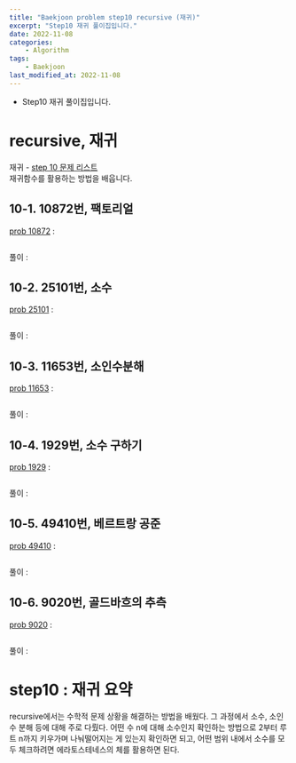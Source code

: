```yaml
---
title: "Baekjoon problem step10 recursive (재귀)"
excerpt: "Step10 재귀 풀이집입니다."
date: 2022-11-08
categories:
    - Algorithm
tags:
    - Baekjoon
last_modified_at: 2022-11-08
---
```

- Step10 재귀 풀이집입니다.

# recursive, 재귀
재귀 - [step 10 문제 리스트](https://www.acmicpc.net/step/10)  
재귀함수를 활용하는 방법을 배웁니다.  

## 10-1. 10872번, 팩토리얼
[prob 10872](https://www.acmicpc.net/problem/10872) : 
```python
```
풀이 : 

## 10-2. 25101번, 소수
[prob 25101](https://www.acmicpc.net/problem/25101) : 
```python
```
풀이 : 

## 10-3. 11653번, 소인수분해
[prob 11653](https://www.acmicpc.net/problem/11653) : 
```python
```
풀이 : 

## 10-4. 1929번, 소수 구하기
[prob 1929](https://www.acmicpc.net/problem/1929) : 
```python
```
풀이 : 

## 10-5. 49410번, 베르트랑 공준
[prob 49410](https://www.acmicpc.net/problem/49410) : 
```python
```
풀이 : 

## 10-6. 9020번, 골드바흐의 추측
[prob 9020](https://www.acmicpc.net/problem/9020) : 
```python
```
풀이 : 

# step10 : 재귀 요약
recursive에서는 수학적 문제 상황을 해결하는 방법을 배웠다. 그 과정에서 소수, 소인수 분해 등에 대해 주로 다뤘다. 어떤 수 n에 대해 소수인지 확인하는 방법으로 2부터 루트 n까지 키우가며 나눠떨어지는 게 있는지 확인하면 되고, 어떤 범위 내에서 소수를 모두 체크하려면 에라토스테네스의 체를 활용하면 된다.